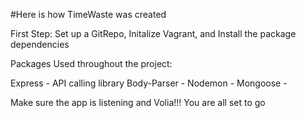#Here is how TimeWaste was created

First Step: Set up a GitRepo, Initalize Vagrant, and Install the package dependencies 

Packages Used throughout the project:

Express - API calling library 
Body-Parser -
Nodemon -
Mongoose -

Make sure the app is listening and Volia!!! You are all set to go